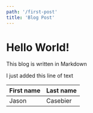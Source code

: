 ```yaml
---
path: '/first-post'
title: 'Blog Post'
---
```


# Hello World!

This blog is written in Markdown

I just added this line of text

| First name | Last name |
| --- | --- |
| Jason | Casebier |
